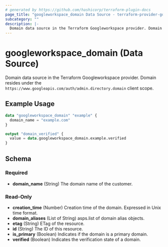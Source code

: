 ```yaml
---
# generated by https://github.com/hashicorp/terraform-plugin-docs
page_title: "googleworkspace_domain Data Source - terraform-provider-googleworkspace"
subcategory: ""
description: |-
  Domain data source in the Terraform Googleworkspace provider. Domain resides under the https://www.googleapis.com/auth/admin.directory.domain client scope.
---
```


# googleworkspace_domain (Data Source)

Domain data source in the Terraform Googleworkspace provider. Domain resides under the `https://www.googleapis.com/auth/admin.directory.domain` client scope.

## Example Usage

```terraform
data "googleworkspace_domain" "example" {
  domain_name = "example.com"
}

output "domain_verified" {
  value = data.googleworkspace_domain.example.verified
}
```

<!-- schema generated by tfplugindocs -->
## Schema

### Required

- **domain_name** (String) The domain name of the customer.

### Read-Only

- **creation_time** (Number) Creation time of the domain. Expressed in Unix time format.
- **domain_aliases** (List of String) asps.list of domain alias objects.
- **etag** (String) ETag of the resource.
- **id** (String) The ID of this resource.
- **is_primary** (Boolean) Indicates if the domain is a primary domain.
- **verified** (Boolean) Indicates the verification state of a domain.


